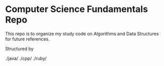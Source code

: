 # Computer Science Fundamentals Repo
This repo is to organize my study code on Algorithms and Data Structures for future references.

Structured by

./java/
./cpp/
./ruby/
